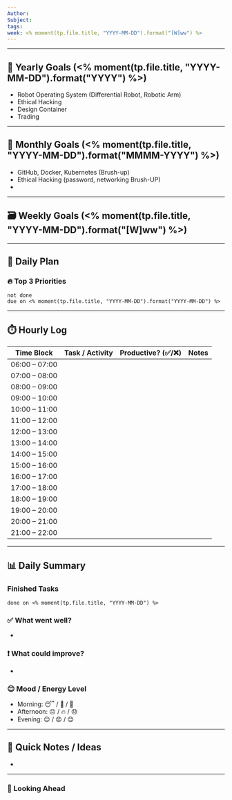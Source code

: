 ```yaml
---
Author:
Subject:
tags:
week: <% moment(tp.file.title, "YYYY-MM-DD").format("[W]ww") %>
---
```


---
## 🎯 Yearly Goals (<% moment(tp.file.title, "YYYY-MM-DD").format("YYYY") %>)

- Robot Operating System (Differential Robot, Robotic Arm)
- Ethical Hacking
- Design Container 
- Trading 

---
## 🎯 Monthly Goals (<% moment(tp.file.title, "YYYY-MM-DD").format("MMMM-YYYY") %>)

- GitHub, Docker, Kubernetes (Brush-up)
- Ethical Hacking (password, networking Brush-UP)
- 

---
## 🗃️ Weekly Goals (<% moment(tp.file.title, "YYYY-MM-DD").format("[W]ww") %>)



---

## 🧩 Daily Plan
### 🔥 Top 3 Priorities
```tasks
not done 
due on <% moment(tp.file.title, "YYYY-MM-DD").format("YYYY-MM-DD") %>
```


---

## ⏱️ Hourly Log

| Time Block    | Task / Activity | Productive? (✅/❌) | Notes |
| ------------- | --------------- | ----------------- | ----- |
| 06:00 – 07:00 |                 |                   |       |
| 07:00 – 08:00 |                 |                   |       |
| 08:00 – 09:00 |                 |                   |       |
| 09:00 – 10:00 |                 |                   |       |
| 10:00 – 11:00 |                 |                   |       |
| 11:00 – 12:00 |                 |                   |       |
| 12:00 – 13:00 |                 |                   |       |
| 13:00 – 14:00 |                 |                   |       |
| 14:00 – 15:00 |                 |                   |       |
| 15:00 – 16:00 |                 |                   |       |
| 16:00 – 17:00 |                 |                   |       |
| 17:00 – 18:00 |                 |                   |       |
| 18:00 – 19:00 |                 |                   |       |
| 19:00 – 20:00 |                 |                   |       |
| 20:00 – 21:00 |                 |                   |       |
| 21:00 – 22:00 |                 |                   |       |

---
## 📊 Daily Summary

### Finished Tasks
```tasks
done on <% moment(tp.file.title, "YYYY-MM-DD") %>
```


### ✅ What went well?
- 

### ❗ What could improve?
- 

### 😌 Mood / Energy Level
- Morning: 😴 / 🙂 / 💪
- Afternoon: 😐 / 🔥 / 😓
- Evening: 😌 / 😠 / 😊

---

## 📌 Quick Notes / Ideas
- 

---

### 🔁 Looking Ahead


